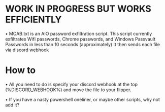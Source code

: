 # WORK IN PROGRESS BUT WORKS EFFICIENTLY
• MOAB.txt is an AIO password exfiltration script.
  This script currently exfiltrates Wifi passwords, Chrome passwords, and Windows Passvault Passwords in less than 10 seconds (approximately)
  It then sends each file via discord webhook

# How to
• All you need to do is specify your discord webhook at the top (%DISCORD_WEBHOOK%) and move the file to your flipper.

• If you have a nasty powershell oneliner, or maybe other scripts, why not add it? 
